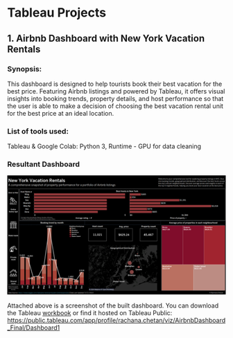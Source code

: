 # Tableau Projects

## 1. Airbnb Dashboard with New York Vacation Rentals
### Synopsis: 
This dashboard is designed to help tourists book their best vacation for the best price. Featuring Airbnb listings and powered by Tableau, it offers visual insights into booking trends, property details, and host performance so that the user is able to make a decision of choosing the best vacation rental unit for the best price at an ideal location.

### List of tools used:
Tableau & Google Colab: Python 3, Runtime - GPU for data cleaning

### Resultant Dashboard 
<p align="center">
  <img src="/Airbnb/Airbnb_Dashboard.png">
</p>

Attached above is a screenshot of the built dashboard. You can download the Tableau [workbook](https://github.com/rachanachetan/Tableau-Dashboards/blob/main/Airbnb/AirbnbDashboard_Final.twbx) or find it hosted on Tableau Public: https://public.tableau.com/app/profile/rachana.chetan/viz/AirbnbDashboard_Final/Dashboard1




